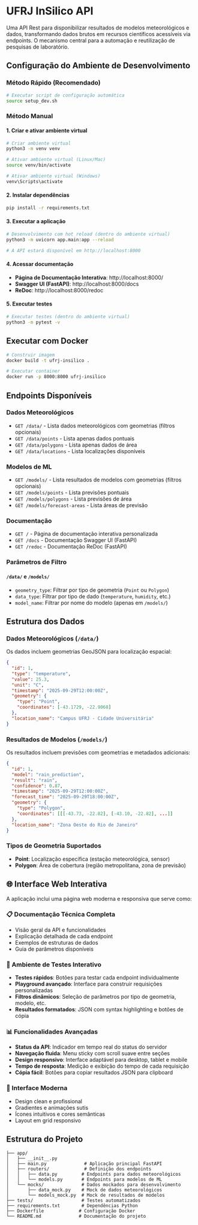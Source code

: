 # UFRJ InSilico API

Uma API Rest para disponibilizar resultados de modelos meteorológicos e dados, transformando dados brutos em recursos científicos acessíveis via endpoints. O mecanismo central para a automação e reutilização de pesquisas de laboratório.

## Configuração do Ambiente de Desenvolvimento

### Método Rápido (Recomendado)

```bash
# Executar script de configuração automática
source setup_dev.sh
```

### Método Manual

#### 1. Criar e ativar ambiente virtual

```bash
# Criar ambiente virtual
python3 -m venv venv

# Ativar ambiente virtual (Linux/Mac)
source venv/bin/activate

# Ativar ambiente virtual (Windows)
venv\Scripts\activate
```

#### 2. Instalar dependências

```bash
pip install -r requirements.txt
```

#### 3. Executar a aplicação

```bash
# Desenvolvimento com hot reload (dentro do ambiente virtual)
python3 -m uvicorn app.main:app --reload

# A API estará disponível em http://localhost:8000
```

#### 4. Acessar documentação

- **Página de Documentação Interativa**: http://localhost:8000/ 
- **Swagger UI (FastAPI)**: http://localhost:8000/docs
- **ReDoc**: http://localhost:8000/redoc

#### 5. Executar testes

```bash
# Executar testes (dentro do ambiente virtual)
python3 -m pytest -v
```

## Executar com Docker

```bash
# Construir imagem
docker build -t ufrj-insilico .

# Executar container
docker run -p 8000:8000 ufrj-insilico
```

## Endpoints Disponíveis

### Dados Meteorológicos
- `GET /data/` - Lista dados meteorológicos com geometrias (filtros opcionais)
- `GET /data/points` - Lista apenas dados pontuais
- `GET /data/polygons` - Lista apenas dados de área
- `GET /data/locations` - Lista localizações disponíveis

### Modelos de ML
- `GET /models/` - Lista resultados de modelos com geometrias (filtros opcionais)
- `GET /models/points` - Lista previsões pontuais
- `GET /models/polygons` - Lista previsões de área
- `GET /models/forecast-areas` - Lista áreas de previsão

### Documentação
- `GET /` - Página de documentação interativa personalizada
- `GET /docs` - Documentação Swagger UI (FastAPI)
- `GET /redoc` - Documentação ReDoc (FastAPI)

### Parâmetros de Filtro

#### `/data/` e `/models/`
- `geometry_type`: Filtrar por tipo de geometria (`Point` ou `Polygon`)
- `data_type`: Filtrar por tipo de dado (`temperature`, `humidity`, etc.)
- `model_name`: Filtrar por nome do modelo (apenas em `/models/`)

## Estrutura dos Dados

### Dados Meteorológicos (`/data/`)

Os dados incluem geometrias GeoJSON para localização espacial:

```json
{
  "id": 1,
  "type": "temperature",
  "value": 25.3,
  "unit": "C",
  "timestamp": "2025-09-29T12:00:00Z",
  "geometry": {
    "type": "Point",
    "coordinates": [-43.1729, -22.9068]
  },
  "location_name": "Campus UFRJ - Cidade Universitária"
}
```

### Resultados de Modelos (`/models/`)

Os resultados incluem previsões com geometrias e metadados adicionais:

```json
{
  "id": 1,
  "model": "rain_prediction",
  "result": "rain",
  "confidence": 0.87,
  "timestamp": "2025-09-29T12:00:00Z",
  "forecast_time": "2025-09-29T18:00:00Z",
  "geometry": {
    "type": "Polygon",
    "coordinates": [[[-43.73, -22.82], [-43.10, -22.82], ...]]
  },
  "location_name": "Zona Oeste do Rio de Janeiro"
}
```

### Tipos de Geometria Suportados

- **Point**: Localização específica (estação meteorológica, sensor)
- **Polygon**: Área de cobertura (região metropolitana, zona de previsão)

## 🌐 Interface Web Interativa

A aplicação inclui uma página web moderna e responsiva que serve como:

### 📋 Documentação Técnica Completa
- Visão geral da API e funcionalidades
- Explicação detalhada de cada endpoint
- Exemplos de estruturas de dados
- Guia de parâmetros disponíveis

### 🧪 Ambiente de Testes Interativo
- **Testes rápidos**: Botões para testar cada endpoint individualmente
- **Playground avançado**: Interface para construir requisições personalizadas
- **Filtros dinâmicos**: Seleção de parâmetros por tipo de geometria, modelo, etc.
- **Resultados formatados**: JSON com syntax highlighting e botões de cópia

### 📊 Funcionalidades Avançadas
- **Status da API**: Indicador em tempo real do status do servidor
- **Navegação fluida**: Menu sticky com scroll suave entre seções
- **Design responsivo**: Interface adaptável para desktop, tablet e mobile
- **Tempo de resposta**: Medição e exibição do tempo de cada requisição
- **Cópia fácil**: Botões para copiar resultados JSON para clipboard

### 🎨 Interface Moderna
- Design clean e profissional
- Gradientes e animações sutis
- Ícones intuitivos e cores semânticas
- Layout em grid responsivo

## Estrutura do Projeto

```
├── app/
│   ├── __init__.py
│   ├── main.py              # Aplicação principal FastAPI
│   ├── routers/             # Definição dos endpoints
│   │   ├── data.py         # Endpoints para dados meteorológicos
│   │   └── models.py       # Endpoints para modelos de ML
│   └── mocks/              # Dados mockados para desenvolvimento
│       ├── data_mock.py    # Mock de dados meteorológicos
│       └── models_mock.py  # Mock de resultados de modelos
├── tests/                  # Testes automatizados
├── requirements.txt        # Dependências Python
├── Dockerfile             # Configuração Docker
└── README.md              # Documentação do projeto
```
